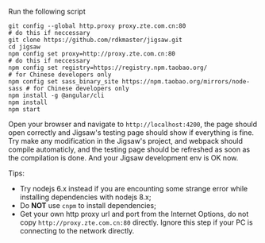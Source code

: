 Run the following script

```
git config --global http.proxy proxy.zte.com.cn:80                       # do this if neccessary
git clone https://github.com/rdkmaster/jigsaw.git
cd jigsaw
npm config set proxy=http://proxy.zte.com.cn:80                          # do this if neccessary
npm config set registry=https://registry.npm.taobao.org/                 # for Chinese developers only
npm config set sass_binary_site https://npm.taobao.org/mirrors/node-sass # for Chinese developers only
npm install -g @angular/cli
npm install
npm start
```

Open your browser and navigate to `http://localhost:4200`, the page should open correctly and Jigsaw's testing page should show if everything is fine. Try make any modification in the Jigsaw's project, and webpack should compile automaticly, and the testing page should be refreshed as soon as the compilation is done. And your Jigsaw development env is OK now.

Tips:
- Try nodejs 6.x instead if you are encounting some strange error while installing dependencies with nodejs 8.x;
- Do **NOT** use `cnpm` to install dependencies;
- Get your own http proxy url and port from the Internet Options, do not copy `http://proxy.zte.com.cn:80` directly. Ignore this step if your PC is connecting to the network directly.
